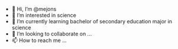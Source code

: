 - 👋 Hi, I’m @mejons
- 👀 I’m interested in science
- 🌱 I’m currently learning bachelor of secondary education major in science
- 💞️ I’m looking to collaborate on ...
- 📫 How to reach me ...

<!---
mejons/mejons is a ✨ special ✨ repository because its `README.md` (this file) appears on your GitHub profile.
You can click the Preview link to take a look at your changes.
--->

